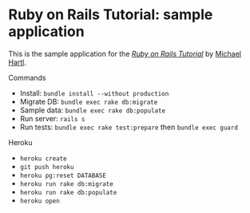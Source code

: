 # Ruby on Rails Tutorial: sample application

This is the sample application for
the [*Ruby on Rails Tutorial*](http://railstutorial.org/)
by [Michael Hartl](http://michaelhartl.com/).

Commands

- Install: `bundle install --without production`
- Migrate DB: `bundle exec rake db:migrate`
- Sample data: `bundle exec rake db:populate`
- Run server: `rails s`
- Run tests: `bundle exec rake test:prepare` then `bundle exec guard`

Heroku

- `heroku create`
- `git push heroku`
- `heroku pg:reset DATABASE`
- `heroku run rake db:migrate`
- `heroku run rake db:populate`
- `heroku open`
